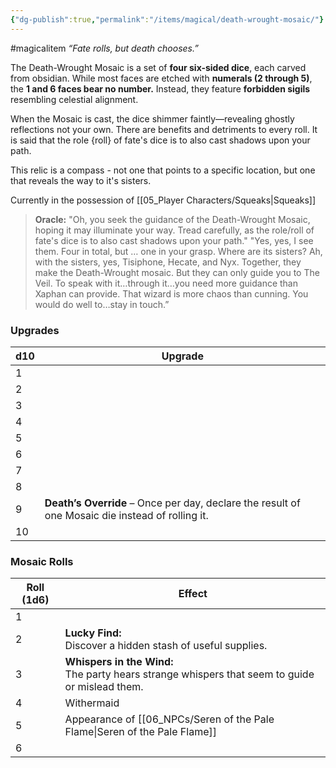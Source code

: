 ```yaml
---
{"dg-publish":true,"permalink":"/items/magical/death-wrought-mosaic/"}
---
```


#magicalitem 
_“Fate rolls, but death chooses.”_

The Death-Wrought Mosaic is a set of **four six-sided dice**, each carved from obsidian. While most faces are etched with **numerals (2 through 5)**, the **1 and 6 faces bear no number.** Instead, they feature **forbidden sigils** resembling celestial alignment.

When the Mosaic is cast, the dice shimmer faintly—revealing ghostly reflections not your own. There are benefits and detriments to every roll. It is said that the role {roll} of fate's dice is to also cast shadows upon your path.

This relic is a compass - not one that points to a specific location, but one that reveals the way to it's sisters.  

Currently in the possession of [[05_Player Characters/Squeaks\|Squeaks]]

> **Oracle:** "Oh, you seek the guidance of the Death-Wrought Mosaic, hoping it may illuminate your way. Tread carefully, as the role/roll of fate's dice is to also cast shadows upon your path."
> "Yes, yes, I see them. Four in total, but … one in your grasp. Where are its sisters? Ah, with the sisters, yes, Tisiphone, Hecate, and Nyx. Together, they make the Death-Wrought mosaic.  But they can only guide you to The Veil. To speak with it…through it…you need more guidance than Xaphan can provide. That wizard is more chaos than cunning. You would do well to…stay in touch.”

### Upgrades

| d10 | Upgrade                                                                                          |
| --- | ------------------------------------------------------------------------------------------------ |
| 1   |                                                                                                  |
| 2   |                                                                                                  |
| 3   |                                                                                                  |
| 4   |                                                                                                  |
| 5   |                                                                                                  |
| 6   |                                                                                                  |
| 7   |                                                                                                  |
| 8   |                                                                                                  |
| 9   | **Death’s Override** – Once per day, declare the result of one Mosaic die instead of rolling it. |
| 10  |                                                                                                  |


### Mosaic Rolls

| Roll (1d6) | Effect                                                                                             |
| ---------- | -------------------------------------------------------------------------------------------------- |
| 1          |                                                                                                    |
| 2          | **Lucky Find:** <br>Discover a hidden stash of useful supplies.                                    |
| 3          | **Whispers in the Wind:** <br>The party hears strange whispers that seem to guide or mislead them. |
| 4          | Withermaid                                                                                         |
| 5          | Appearance of [[06_NPCs/Seren of the Pale Flame\|Seren of the Pale Flame]]                                                          |
| 6          |                                                                                                    |

